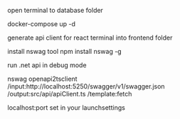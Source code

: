 open terminal to database folder

docker-compose up -d

generate api client for react
terminal into frontend folder

install nswag tool
npm install nswag -g

run .net api in debug mode

nswag openapi2tsclient /input:http://localhost:5250/swagger/v1/swagger.json /output:src/api/apiClient.ts /template:fetch

localhost:port set in your launchsettings
